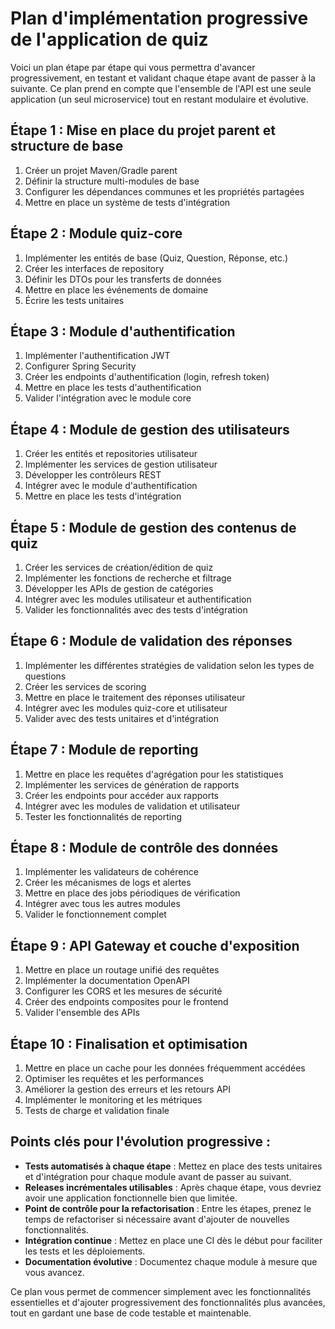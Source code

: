 # Plan d'implémentation progressive de l'application de quiz

Voici un plan étape par étape qui vous permettra d'avancer progressivement, en testant et validant chaque étape avant de passer à la suivante. Ce plan prend en compte que l'ensemble de l'API est une seule application (un seul microservice) tout en restant modulaire et évolutive.

## Étape 1 : Mise en place du projet parent et structure de base
1. Créer un projet Maven/Gradle parent
2. Définir la structure multi-modules de base
3. Configurer les dépendances communes et les propriétés partagées
4. Mettre en place un système de tests d'intégration

## Étape 2 : Module quiz-core
1. Implémenter les entités de base (Quiz, Question, Réponse, etc.)
2. Créer les interfaces de repository
3. Définir les DTOs pour les transferts de données
4. Mettre en place les événements de domaine
5. Écrire les tests unitaires

## Étape 3 : Module d'authentification
1. Implémenter l'authentification JWT
2. Configurer Spring Security
3. Créer les endpoints d'authentification (login, refresh token)
4. Mettre en place les tests d'authentification
5. Valider l'intégration avec le module core

## Étape 4 : Module de gestion des utilisateurs
1. Créer les entités et repositories utilisateur
2. Implémenter les services de gestion utilisateur
3. Développer les contrôleurs REST
4. Intégrer avec le module d'authentification
5. Mettre en place les tests d'intégration

## Étape 5 : Module de gestion des contenus de quiz
1. Créer les services de création/édition de quiz
2. Implémenter les fonctions de recherche et filtrage
3. Développer les APIs de gestion de catégories
4. Intégrer avec les modules utilisateur et authentification
5. Valider les fonctionnalités avec des tests d'intégration

## Étape 6 : Module de validation des réponses
1. Implémenter les différentes stratégies de validation selon les types de questions
2. Créer les services de scoring
3. Mettre en place le traitement des réponses utilisateur
4. Intégrer avec les modules quiz-core et utilisateur
5. Valider avec des tests unitaires et d'intégration

## Étape 7 : Module de reporting
1. Mettre en place les requêtes d'agrégation pour les statistiques
2. Implémenter les services de génération de rapports
3. Créer les endpoints pour accéder aux rapports
4. Intégrer avec les modules de validation et utilisateur
5. Tester les fonctionnalités de reporting

## Étape 8 : Module de contrôle des données
1. Implémenter les validateurs de cohérence
2. Créer les mécanismes de logs et alertes
3. Mettre en place des jobs périodiques de vérification
4. Intégrer avec tous les autres modules
5. Valider le fonctionnement complet

## Étape 9 : API Gateway et couche d'exposition
1. Mettre en place un routage unifié des requêtes
2. Implémenter la documentation OpenAPI
3. Configurer les CORS et les mesures de sécurité
4. Créer des endpoints composites pour le frontend
5. Valider l'ensemble des APIs

## Étape 10 : Finalisation et optimisation
1. Mettre en place un cache pour les données fréquemment accédées
2. Optimiser les requêtes et les performances
3. Améliorer la gestion des erreurs et les retours API
4. Implémenter le monitoring et les métriques
5. Tests de charge et validation finale

## Points clés pour l'évolution progressive :

- **Tests automatisés à chaque étape** : Mettez en place des tests unitaires et d'intégration pour chaque module avant de passer au suivant.
- **Releases incrémentales utilisables** : Après chaque étape, vous devriez avoir une application fonctionnelle bien que limitée.
- **Point de contrôle pour la refactorisation** : Entre les étapes, prenez le temps de refactoriser si nécessaire avant d'ajouter de nouvelles fonctionnalités.
- **Intégration continue** : Mettez en place une CI dès le début pour faciliter les tests et les déploiements.
- **Documentation évolutive** : Documentez chaque module à mesure que vous avancez.

Ce plan vous permet de commencer simplement avec les fonctionnalités essentielles et d'ajouter progressivement des fonctionnalités plus avancées, tout en gardant une base de code testable et maintenable.
